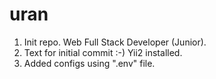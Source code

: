# uran
1. Init repo. Web Full Stack Developer (Junior).
2. Text for initial commit :-) Yii2 installed.
3. Added configs using ".env" file.
